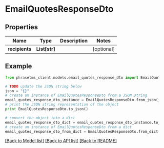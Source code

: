 # EmailQuotesResponseDto

## Properties

| Name           | Type          | Description | Notes      |
| -------------- | ------------- | ----------- | ---------- |
| **recipients** | **List[str]** |             | [optional] |

## Example

```python
from phrasetms_client.models.email_quotes_response_dto import EmailQuotesResponseDto

# TODO update the JSON string below
json = "{}"
# create an instance of EmailQuotesResponseDto from a JSON string
email_quotes_response_dto_instance = EmailQuotesResponseDto.from_json(json)
# print the JSON string representation of the object
print EmailQuotesResponseDto.to_json()

# convert the object into a dict
email_quotes_response_dto_dict = email_quotes_response_dto_instance.to_dict()
# create an instance of EmailQuotesResponseDto from a dict
email_quotes_response_dto_from_dict = EmailQuotesResponseDto.from_dict(email_quotes_response_dto_dict)
```

[[Back to Model list]](../README.md#documentation-for-models) [[Back to API list]](../README.md#documentation-for-api-endpoints) [[Back to README]](../README.md)
